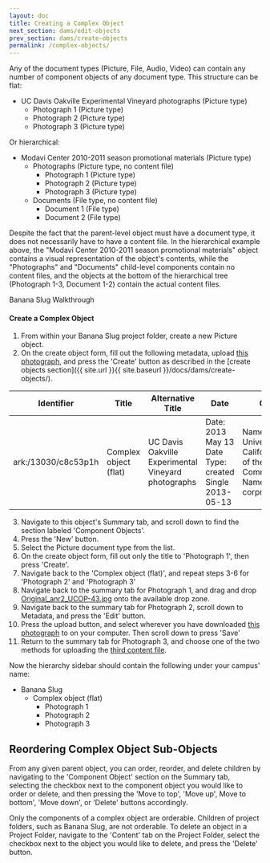 ```yaml
---
layout: doc
title: Creating a Complex Object
next_section: dams/edit-objects
prev_section: dams/create-objects
permalink: /complex-objects/
---
```


Any of the document types (Picture, File, Audio, Video) can contain any number of component objects of any document type. This structure can be flat: 

- UC Davis Oakville Experimental Vineyard photographs (Picture type)
  - Photograph 1 (Picture type)
  - Photograph 2 (Picture type)
  - Photograph 3 (Picture type)

Or hierarchical:

- Modavi Center 2010-2011 season promotional materials (Picture type)
  - Photographs (Picture type, no content file)
    - Photograph 1 (Picture type)
    - Photograph 2 (Picture type)
    - Photograph 3 (Picture type)
  - Documents (File type, no content file)
    - Document 1 (File type)
    - Document 2 (File type)

Despite the fact that the parent-level object must have a document type, it does not necessarily have to have a content file. In the hierarchical example above, the "Modavi Center 2010-2011 season promotional materials" object contains a visual representation of the object's contents, while the "Photographs" and "Documents" child-level components contain no content files, and the objects at the bottom of the hierarchical tree (Photograph 1-3, Document 1-2) contain the actual content files. 

<div class="walkthrough">Banana Slug Walkthrough</div>

#### Create a Complex Object

1. From within your Banana Slug project folder, create a new Picture object. 
2. On the create object form, fill out the following metadata, upload <a href="{{ site.url }}{{ site.baseurl }}/images/Original_complex-flat.jpg" download>this photograph</a>, and press the 'Create' button as described in the [create objects section]({{ site.url }}{{ site.baseurl }}/docs/dams/create-objects/).

<table>
  <thead>
    <th>Identifier</th>
    <th>Title</th>
    <th>Alternative Title</th>
    <th class="w-1-3">Date</th>
    <th class="w-1-3">Creator</th>
  </thead>
  <tr>
    <td>ark:/13030/c8c53p1h</td>
    <td>Complex object (flat)</td>
    <td>UC Davis Oakville Experimental Vineyard photographs</td>
    <td>
      Date: 2013 May 13<br/>
      Date Type: created<br/>
      Single 2013-05-13
    </td>
    <td>
      Name: University of California Office of the President Communications<br/>
      Name Type: corpname
    </td>
  </tr>
</table>

<ol start="3">
  <li>Navigate to this object's Summary tab, and scroll down to find the section labeled 'Component Objects'.</li>
  <li>Press the 'New' button.</li>
  <li>Select the Picture document type from the list.</li>
  <li>On the create object form, fill out only the title to 'Photograph 1', then press 'Create'.</li>
  <li>Navigate back to the 'Complex object (flat)', and repeat steps 3-6 for 'Photograph 2' and 'Photograph 3'</li>
  <li>Navigate back to the summary tab for Photograph 1, and drag and drop <a href="{{ site.url }}{{ site.baseurl }}/images/Original_anr2_UCOP-43.jpg" download>Original_anr2_UCOP-43.jpg</a> onto the available drop zone.</li>
  <li>Navigate back to the summary tab for Photograph 2, scroll down to Metadata, and press the 'Edit' button.</li>
  <li>Press the upload button, and select wherever you have downloaded <a href="{{ site.url }}{{ site.baseurl }}/images/Original_anr2_UCOP-44.jpg" download>this photograph</a> to on your computer. Then scroll down to press 'Save'</li>
  <li>Return to the summary tab for Photograph 3, and choose one of the two methods for uploading the <a href="{{ site.url }}{{ site.baseurl }}/images/Original_anr2_UCOP-45.jpg" download>third content file</a>.</li> 
</ol>

Now the hierarchy sidebar should contain the following under your campus' name:

- Banana Slug
  - Complex object (flat)
    - Photograph 1
    - Photograph 2
    - Photograph 3

## Reordering Complex Object Sub-Objects

From any given parent object, you can order, reorder, and delete children by navigating to the 'Component Object' section on the Summary tab, selecting the checkbox next to the component object you would like to order or delete, and then pressing the 'Move to top', 'Move up', Move to bottom', 'Move down', or 'Delete' buttons accordingly. 

<div class="note">Only the components of a complex object are orderable. Children of project folders, such as Banana Slug, are not orderable. To delete an object in a Project Folder, navigate to the 'Content' tab on the Project Folder, select the checkbox next to the object you would like to delete, and press the 'Delete' button.</div>

<!---
TODO: 
Also need to touch on searching for an object

Also need to touch on this campus/unit registry-hook-up business (and bulk editing?)
--->